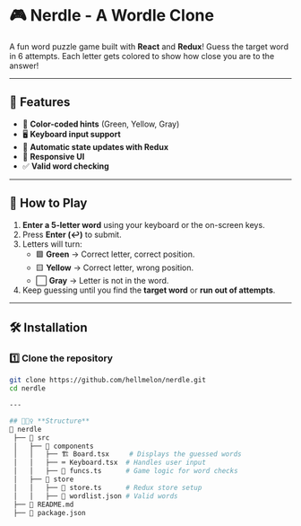 # 🎮 Nerdle - A Wordle Clone

A fun word puzzle game built with **React** and **Redux**! Guess the target word in 6 attempts. Each letter gets colored to show how close you are to the answer!

---

## 🚀 **Features**
- 🎨 **Color-coded hints** (Green, Yellow, Gray)
- 🖥️ **Keyboard input support**
- 🔄 **Automatic state updates with Redux**
- 📱 **Responsive UI**
- ✅ **Valid word checking**

---

## 🎯 **How to Play**
1. **Enter a 5-letter word** using your keyboard or the on-screen keys.
2. Press **Enter (↩)** to submit.
3. Letters will turn:
   - 🟩 **Green** → Correct letter, correct position.
   - 🟨 **Yellow** → Correct letter, wrong position.
   - ⬜ **Gray** → Letter is not in the word.
4. Keep guessing until you find the **target word** or **run out of attempts**.

---

## 🛠️ **Installation**
### 1️⃣ **Clone the repository**
```bash
git clone https://github.com/hellmelon/nerdle.git
cd nerdle

---

## 👷🏽‍♀️ **Structure**
📂 nerdle
 ├── 📂 src
 │   ├── 📂 components
 │   │   ├── 🏗️ Board.tsx     # Displays the guessed words
 │   │   ├── ⌨️ Keyboard.tsx  # Handles user input
 │   │   ├── 🎨 funcs.ts      # Game logic for word checks
 │   ├── 📂 store
 │   │   ├── 🔄 store.ts      # Redux store setup
 │   │   ├── 📜 wordlist.json # Valid words
 ├── 📜 README.md
 ├── 📜 package.json

